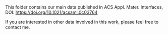 This folder contains our main data published in ACS Appl. Mater. Interfaces, DOI: https://doi.org/10.1021/acsami.0c03764

If you are interested in other data involved in this work, please feel free to contact me.
